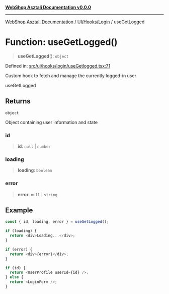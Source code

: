 [**WebShop Asztali Documentation v0.0.0**](../../../../README.md)

***

[WebShop Asztali Documentation](../../../../modules.md) / [UI/Hooks/Login](../README-1.md) / useGetLogged

# Function: useGetLogged()

> **useGetLogged**(): `object`

Defined in: [src/ui/hooks/login/useGetlogged.tsx:71](https://github.com/yourusername/webshop_asztali/blob/6cd6b8ff5f7d5531f80a92ddbde9cd7ab8ecd569/src/ui/hooks/login/useGetlogged.tsx#L71)

Custom hook to fetch and manage the currently logged-in user

 useGetLogged

## Returns

`object`

Object containing user information and state

### id

> **id**: `null` \| `number`

### loading

> **loading**: `boolean`

### error

> **error**: `null` \| `string`

## Example

```ts
const { id, loading, error } = useGetLogged();

if (loading) {
  return <div>Loading...</div>;
}

if (error) {
  return <div>{error}</div>;
}

if (id) {
  return <UserProfile userId={id} />;
} else {
  return <LoginForm />;
}
```
